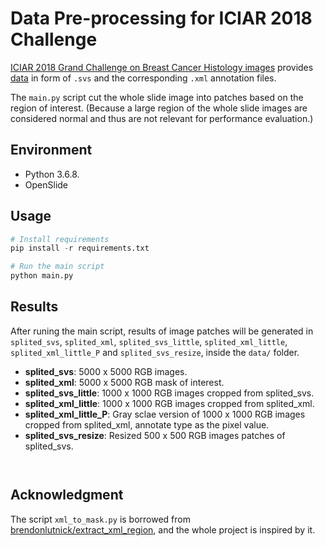 # Data Pre-processing for ICIAR 2018 Challenge

[ICIAR 2018 Grand Challenge on Breast Cancer Histology images](https://iciar2018-challenge.grand-challenge.org/) provides [data](https://iciar2018-challenge.grand-challenge.org/Dataset/) in form of `.svs` and the corresponding `.xml` annotation files. 

The `main.py` script cut the whole slide image into patches based on the region of interest. (Because a large region of the whole slide images are considered normal and thus are not relevant for performance evaluation.)


## Environment
- Python 3.6.8.
- OpenSlide


## Usage

```python
# Install requirements
pip install -r requirements.txt

# Run the main script
python main.py
```


## Results
After runing the main script, results of image patches will be generated in `splited_svs`, `splited_xml`, `splited_svs_little`, `splited_xml_little`, `splited_xml_little_P` and `splited_svs_resize`, inside the `data/` folder.
- **splited_svs**: 5000 x 5000 RGB images.
- **splited_xml**: 5000 x 5000 RGB mask of interest.
- **splited_svs_little**: 1000 x 1000 RGB images cropped from splited_svs.
- **splited_xml_little**: 1000 x 1000 RGB images cropped from splited_xml.
- **splited_xml_little_P**: Gray sclae version of 1000 x 1000 RGB images cropped from splited_xml, annotate type as the pixel value.
- **splited_svs_resize**: Resized 500 x 500 RGB images patches of splited_svs.

![]()

![]()


## Acknowledgment
The script `xml_to_mask.py` is borrowed from [brendonlutnick/extract_xml_region](https://github.com/brendonlutnick/extract_xml_region), and the whole project is inspired by it.



